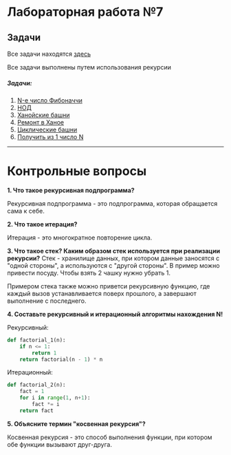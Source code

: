 # Лабораторная работа №7
## Задачи
Все задачи находятся [здесь](https://informatics.msk.ru/course/view.php?id=5#section-2 "здесь")

Все задачи выполнены путем использования рекурсии

##### Задачи:
1. [N-е число Фибоначчи](https://informatics.msk.ru/mod/statements/view.php?id=253#1 "N-е число Фибоначчи")
2. [НОД](https://informatics.msk.ru/mod/statements/view.php?id=253&chapterid=154#1 "НОД")
3. [Ханойские башни](https://informatics.msk.ru/mod/statements/view.php?id=2550#1 "Ханойские башни")
4. [Ремонт в Ханое](https://informatics.msk.ru/mod/statements/view.php?id=2550&chapterid=3051#1 "Ремонт в Ханое")
5. [Циклические башни](https://informatics.msk.ru/mod/statements/view.php?id=2550&chapterid=3052#1 "Циклические башни")
6. [Получить из 1 число N](https://informatics.msk.ru/mod/statements/view.php?id=26735#1 "Получить из 1 число N")


------------
# Контрольные вопросы

**1. Что такое рекурсивная подпрограмма?**

Рекурсивная подпрограмма - это подпрограмма, которая обращается сама к себе.

**2. Что такое итерация?**

Итерация - это многократное повторение цикла.

**3. Что такое стек? Каким образом стек используется при реализации рекурсии?**
Стек - хранилище данных, при котором данные заносятся с "одной стороны", а используются с "другой стороны". В пример можно привести посуду. Чтобы взять 2 чашку нужно убрать 1.

Примером стека также можно приветси рекурсивную функцию, где каждый вызов устанавливается поверх прошлого, а завершают выполнение с последнего.

**4. Составьте рекурсивный и итерационный алгоритмы нахождения N!**

Рекурсивный:

```python
def factorial_1(n):
    if n <= 1:
        return 1
    return factorial(n - 1) * n
```

Итерационный:

```python
def factorial_2(n):
    fact = 1
    for i in range(1, n+1):
        fact *= i
    return fact
```

**5. Объясните термин "косвенная рекурсия"?**

Косвенная рекурсия - это способ выполнения функции, при котором обе функции вызывают друг-друга.

